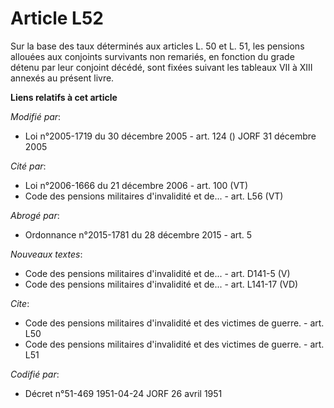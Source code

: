 # Article L52

Sur la base des taux déterminés aux articles L. 50 et L. 51, les pensions allouées aux conjoints survivants non remariés, en
fonction du grade détenu par leur conjoint décédé, sont fixées suivant les tableaux VII à XIII annexés au présent livre.

**Liens relatifs à cet article**

_Modifié par_:

  - Loi n°2005-1719 du 30 décembre 2005 - art. 124 () JORF 31 décembre 2005

_Cité par_:

  - Loi n°2006-1666 du 21 décembre 2006 - art. 100 (VT)
  - Code des pensions militaires d'invalidité et de... - art. L56 (VT)

_Abrogé par_:

  - Ordonnance n°2015-1781 du 28 décembre 2015 - art. 5

_Nouveaux textes_:

  - Code des pensions militaires d'invalidité et de... - art. D141-5 (V)
  - Code des pensions militaires d'invalidité et de... - art. L141-17 (VD)

_Cite_:

  - Code des pensions militaires d'invalidité et des victimes de guerre. - art. L50
  - Code des pensions militaires d'invalidité et des victimes de guerre. - art. L51

_Codifié par_:

  - Décret n°51-469 1951-04-24 JORF 26 avril 1951
